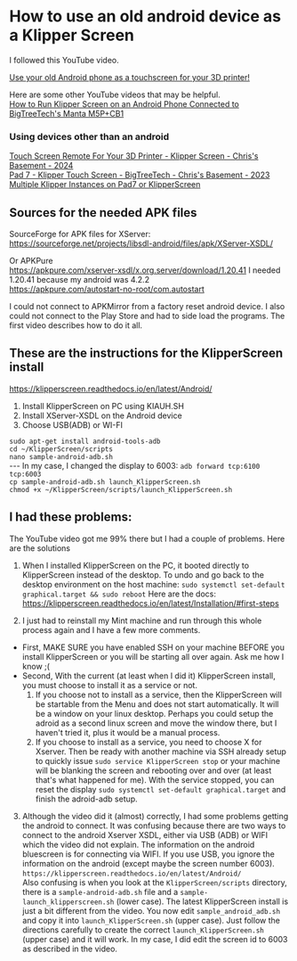 # How to use an old android device as a Klipper Screen
I followed this YouTube video.

[Use your old Android phone as a touchscreen for your 3D printer!](https://youtu.be/TcgTrkA8Oj0?si=0PBab_s7WIJYJUTM)  

Here are some other YouTube videos that may be helpful.  
[How to Run Klipper Screen on an Android Phone Connected to BigTreeTech's Manta M5P+CB1](https://www.youtube.com/watch?v=rdovXqrKivU)  

### Using devices other than an android  
[Touch Screen Remote For Your 3D Printer - Klipper Screen - Chris's Basement - 2024](https://www.youtube.com/watch?v=QCAFqK_juQs)  
[Pad 7 - Klipper Touch Screen - BigTreeTech - Chris's Basement - 2023](https://www.youtube.com/watch?v=72ia-LH4vXQ)  
[Multiple Klipper Instances on Pad7 or KlipperScreen](https://www.youtube.com/watch?v=Dxjh4iVUL-4)  
  
## Sources for the needed APK files
SourceForge for APK files for XServer:  
https://sourceforge.net/projects/libsdl-android/files/apk/XServer-XSDL/  

Or APKPure  
https://apkpure.com/xserver-xsdl/x.org.server/download/1.20.41  I needed 1.20.41 because my android was 4.2.2  
https://apkpure.com/autostart-no-root/com.autostart  

I could not connect to APKMirror from a factory reset android device.  I also could not connect to the Play Store and had to side load the programs.
The first video describes how to do it all.

## These are the instructions for the KlipperScreen install
https://klipperscreen.readthedocs.io/en/latest/Android/
1.	Install KlipperScreen on PC using KIAUH.SH
2.	Install XServer-XSDL on the Android device
3.	Choose USB(ADB) or WI-FI
    
  `sudo apt-get install android-tools-adb`  
  `cd ~/KlipperScreen/scripts`  
  `nano sample-android-adb.sh`  
  ---  In my case, I changed the display to 6003: `adb forward tcp:6100 tcp:6003`  
  `cp sample-android-adb.sh launch_KlipperScreen.sh`  
  `chmod +x ~/KlipperScreen/scripts/launch_KlipperScreen.sh`  
  
## I had these problems:
The YouTube video got me 99% there but I had a couple of problems. Here are the solutions  
1. When I installed KlipperScreen on the PC, it booted directly to KlipperScreen instead of the desktop. To undo and go back to the desktop environment on the host machine:
`sudo systemctl set-default graphical.target && sudo reboot`
Here are the docs: https://klipperscreen.readthedocs.io/en/latest/Installation/#first-steps

2. I just had to reinstall my Mint machine and run through this whole process again and I have a few more comments. 
* First, MAKE SURE you have enabled SSH on your machine BEFORE you install KlipperScreen or you will be starting all over again. Ask me how I know ;(  
* Second, With the current (at least when I did it) KlipperScreen install, you must choose to install it as a service or not.
  1. If you choose not to install as a service, then the KlipperScreen will be startable from the Menu and does not start automatically.  It will be a window on your linux desktop.  Perhaps you could setup the adroid as a second linux screen and move the window there, but I haven't tried it, plus it would be a manual process.
  2. If you choose to install as a service, you need to choose X for Xserver. Then be ready with another machine via SSH already setup to quickly issue `sudo service KlipperScreen stop` or your machine will be blanking the screen and rebooting over and over (at least that's what happened for me).  With the service stopped, you can reset the display `sudo systemctl set-default graphical.target` and finish the adroid-adb setup.  

3. Although the video did it (almost) correctly, I had some problems getting the android to connect. It was confusing because there are two ways to connect to the android Xserver XSDL,
either via USB (ADB) or WIFI which the video did not explain.
The information on the android bluescreen is for connecting via WIFI. If you use USB, you ignore the information on the android (except maybe the screen number 6003).
`https://klipperscreen.readthedocs.io/en/latest/Android/`  
Also confusing is when you look at the `KlipperScreen/scripts` directory,
there is a `sample-android-adb.sh` file and a `sample-launch_klipperscreen.sh` (lower case). The latest KlipperScreen install is just a bit different from the video. You now edit `sample_android_adb.sh` and copy it into `launch_KlipperScreen.sh` (upper case). Just follow the directions carefully to create the correct `launch_KlipperScreen.sh` (upper case) and it will work.  In my case, I did edit the screen id to 6003 as described in the video.




